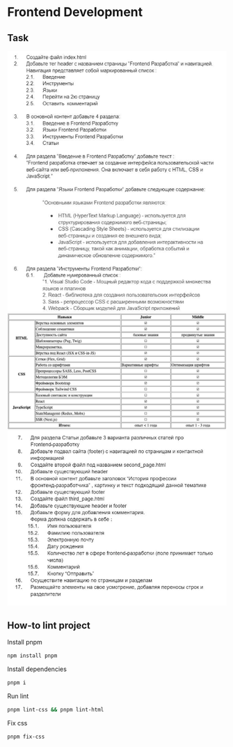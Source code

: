 # Frontend Development

## Task
![img.png](docs/img.png)
![img_1.png](docs/img_1.png)
![img_2.png](docs/img_2.png)

## How-to lint project
Install pnpm
```bash
npm install pnpm
```

Install dependencies
```bash
pnpm i
```

Run lint
```bash
pnpm lint-css && pnpm lint-html
```

Fix css
```bash
pnpm fix-css
```


